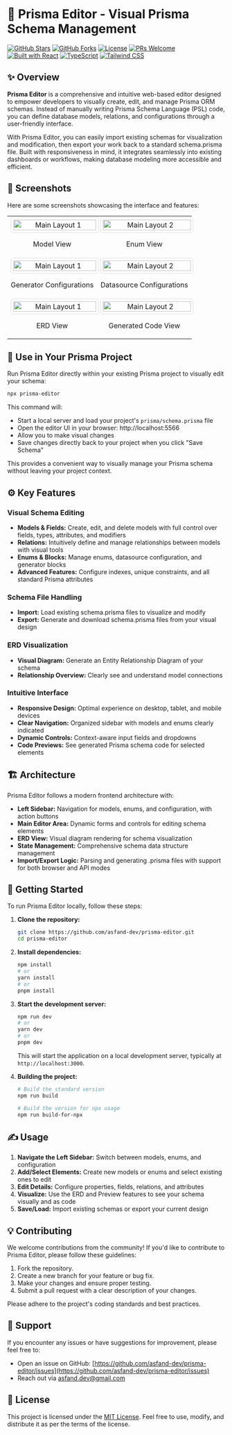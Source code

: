 # 🚀 Prisma Editor - Visual Prisma Schema Management

[![GitHub Stars](https://img.shields.io/github/stars/asfand-dev/prisma-editor?style=social)](https://github.com/asfand-dev/prisma-editor)
[![GitHub Forks](https://img.shields.io/github/forks/asfand-dev/prisma-editor?style=social)](https://github.com/asfand-dev/prisma-editor)
[![License](https://img.shields.io/github/license/asfand-dev/prisma-editor)](LICENSE)
[![PRs Welcome](https://img.shields.io/badge/PRs-Welcome-brightgreen.svg)](https://github.com/asfand-dev/prisma-editor/pulls)
[![Built with React](https://img.shields.io/badge/Built%20with-React-blue)](https://reactjs.org/)
[![TypeScript](https://img.shields.io/badge/TypeScript-%23007ACC.svg?style=flat&logo=typescript&logoColor=white)](https://www.typescriptlang.org/)
[![Tailwind CSS](https://img.shields.io/badge/Tailwind_CSS-%2338B2AC.svg?style=flat&logo=tailwind-css&logoColor=white)](https://tailwindcss.com/)

## ✨ Overview

**Prisma Editor** is a comprehensive and intuitive web-based editor designed to empower developers to visually create, edit, and manage Prisma ORM schemas. Instead of manually writing Prisma Schema Language (PSL) code, you can define database models, relations, and configurations through a user-friendly interface.

With Prisma Editor, you can easily import existing schemas for visualization and modification, then export your work back to a standard schema.prisma file. Built with responsiveness in mind, it integrates seamlessly into existing dashboards or workflows, making database modeling more accessible and efficient.

## 📸 Screenshots

Here are some screenshots showcasing the interface and features:

<table style="width:100%">
  <tr>
    <td style="text-align:center">
      <img src="./documentation/screenshots/ui-1.png" alt="Main Layout 1" style="border: 1px solid #ddd; border-radius: 5px; padding: 5px; width: 100%;">
      <p style="text-align: center;">Model View</p>
    </td>
    <td style="text-align:center">
      <img src="./documentation/screenshots/ui-2.png" alt="Main Layout 2" style="border: 1px solid #ddd; border-radius: 5px; padding: 5px; width: 100%;">
      <p style="text-align: center;">Enum View</p>
    </td>
  </tr>

  <tr>
    <td style="text-align:center">
      <img src="./documentation/screenshots/ui-3.png" alt="Main Layout 1" style="border: 1px solid #ddd; border-radius: 5px; padding: 5px; width: 100%;">
      <p style="text-align: center;">Generator Configurations</p>
    </td>
    <td style="text-align:center">
      <img src="./documentation/screenshots/ui-4.png" alt="Main Layout 2" style="border: 1px solid #ddd; border-radius: 5px; padding: 5px; width: 100%;">
      <p style="text-align: center;">Datasource Configurations</p>
    </td>
  </tr>

  <tr>
    <td style="text-align:center">
      <img src="./documentation/screenshots/ui-5.png" alt="Main Layout 1" style="border: 1px solid #ddd; border-radius: 5px; padding: 5px; width: 100%;">
      <p style="text-align: center;">ERD View</p>
    </td>
    <td style="text-align:center">
      <img src="./documentation/screenshots/ui-6.png" alt="Main Layout 2" style="border: 1px solid #ddd; border-radius: 5px; padding: 5px; width: 100%;">
      <p style="text-align: center;">Generated Code View</p>
    </td>
  </tr>
</table>

## 🚀 Use in Your Prisma Project

Run Prisma Editor directly within your existing Prisma project to visually edit your schema:

```bash
npx prisma-editor
```

This command will:
- Start a local server and load your project's `prisma/schema.prisma` file
- Open the editor UI in your browser: http://localhost:5566
- Allow you to make visual changes
- Save changes directly back to your project when you click "Save Schema"

This provides a convenient way to visually manage your Prisma schema without leaving your project context.

## ⚙️ Key Features

### Visual Schema Editing

- **Models & Fields:** Create, edit, and delete models with full control over fields, types, attributes, and modifiers
- **Relations:** Intuitively define and manage relationships between models with visual tools
- **Enums & Blocks:** Manage enums, datasource configuration, and generator blocks
- **Advanced Features:** Configure indexes, unique constraints, and all standard Prisma attributes

### Schema File Handling

- **Import:** Load existing schema.prisma files to visualize and modify
- **Export:** Generate and download schema.prisma files from your visual design

### ERD Visualization

- **Visual Diagram:** Generate an Entity Relationship Diagram of your schema
- **Relationship Overview:** Clearly see and understand model connections

### Intuitive Interface

- **Responsive Design:** Optimal experience on desktop, tablet, and mobile devices
- **Clear Navigation:** Organized sidebar with models and enums clearly indicated
- **Dynamic Controls:** Context-aware input fields and dropdowns
- **Code Previews:** See generated Prisma schema code for selected elements

## 🏗️ Architecture

Prisma Editor follows a modern frontend architecture with:

- **Left Sidebar:** Navigation for models, enums, and configuration, with action buttons
- **Main Editor Area:** Dynamic forms and controls for editing schema elements
- **ERD View:** Visual diagram rendering for schema visualization
- **State Management:** Comprehensive schema data structure management
- **Import/Export Logic:** Parsing and generating .prisma files with support for both browser and API modes

## 🚀 Getting Started

To run Prisma Editor locally, follow these steps:

1. **Clone the repository:**
   ```bash
   git clone https://github.com/asfand-dev/prisma-editor.git
   cd prisma-editor
   ```

2. **Install dependencies:**
   ```bash
   npm install
   # or
   yarn install
   # or
   pnpm install
   ```

3. **Start the development server:**
   ```bash
   npm run dev
   # or
   yarn dev
   # or
   pnpm dev
   ```

   This will start the application on a local development server, typically at `http://localhost:3000`.

4. **Building the project:**
   ```bash
   # Build the standard version
   npm run build

   # Build the version for npx usage
   npm run build-for-npx
   ```

## ✍️ Usage

1. **Navigate the Left Sidebar:** Switch between models, enums, and configuration
2. **Add/Select Elements:** Create new models or enums and select existing ones to edit
3. **Edit Details:** Configure properties, fields, relations, and attributes
4. **Visualize:** Use the ERD and Preview features to see your schema visually and as code
5. **Save/Load:** Import existing schemas or export your current design

## 💡 Contributing

We welcome contributions from the community! If you'd like to contribute to Prisma Editor, please follow these guidelines:

1. Fork the repository.
2. Create a new branch for your feature or bug fix.
3. Make your changes and ensure proper testing.
4. Submit a pull request with a clear description of your changes.

Please adhere to the project's coding standards and best practices.

## 💬 Support

If you encounter any issues or have suggestions for improvement, please feel free to:

- Open an issue on GitHub: [https://github.com/asfand-dev/prisma-editor/issues](https://github.com/asfand-dev/prisma-editor/issues)
- Reach out via asfand.dev@gmail.com

## 📄 License

This project is licensed under the [MIT License](LICENSE). Feel free to use, modify, and distribute it as per the terms of the license.
